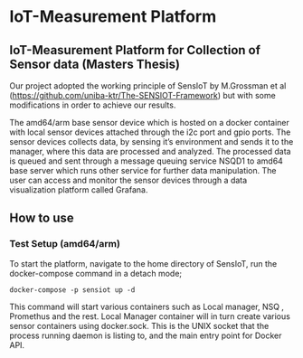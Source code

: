 # __IoT-Measurement Platform__


## IoT-Measurement Platform for Collection of Sensor data (Masters Thesis)
Our project adopted the working principle of SensIoT by M.Grossman et al (https://github.com/uniba-ktr/The-SENSIOT-Framework) but
with some modifications in order to achieve our results. 

The amd64/arm base sensor device
which is hosted on a docker container with local sensor devices attached through the i2c
port and gpio ports. The sensor devices collects data, by sensing it’s environment and sends
it to the manager, where this data are processed and analyzed. The processed data is queued
and sent through a message queuing service NSQD1 to amd64 base server which runs other
service for further data manipulation. The user can access and monitor the sensor devices
through a data visualization platform called Grafana.



## How to use
### Test Setup (amd64/arm)
To start the platform, navigate to the home directory of SensIoT, run the docker-compose
command in a detach mode;

```
docker-compose -p sensiot up -d
```

This command will start various containers such as Local manager, NSQ , Promethus and the
rest. Local Manager container will in turn create various sensor containers using docker.sock.
This is the UNIX socket that the process running daemon is listing to, and the main entry
point for Docker API.